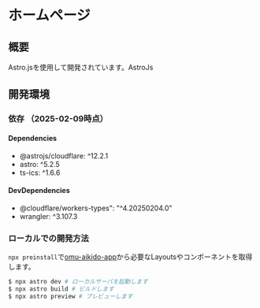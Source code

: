 # ホームページ

## 概要

Astro.jsを使用して開発されています。AstroJs
## 開発環境

### 依存 （2025-02-09時点）

#### Dependencies

- @astrojs/cloudflare: ^12.2.1
- astro: ^5.2.5
- ts-ics: ^1.6.6

#### DevDependencies

- @cloudflare/workers-types": "^4.20250204.0"
- wrangler: ^3.107.3

### ローカルでの開発方法

`npx preinstall`で[omu-aikido-app](https://github.com/omu-aikido/omu-aikido-app)から必要なLayoutsやコンポーネントを取得します。


```bash
$ npx astro dev # ローカルサーバを起動します
$ npx astro build # ビルドします
$ npx astro preview # プレビューします
```
